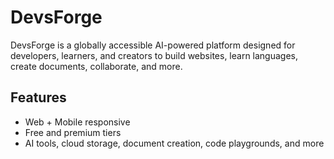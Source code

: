 # DevsForge

DevsForge is a globally accessible AI-powered platform designed for developers, learners, and creators to build websites, learn languages, create documents, collaborate, and more.

## Features
- Web + Mobile responsive
- Free and premium tiers
- AI tools, cloud storage, document creation, code playgrounds, and more

